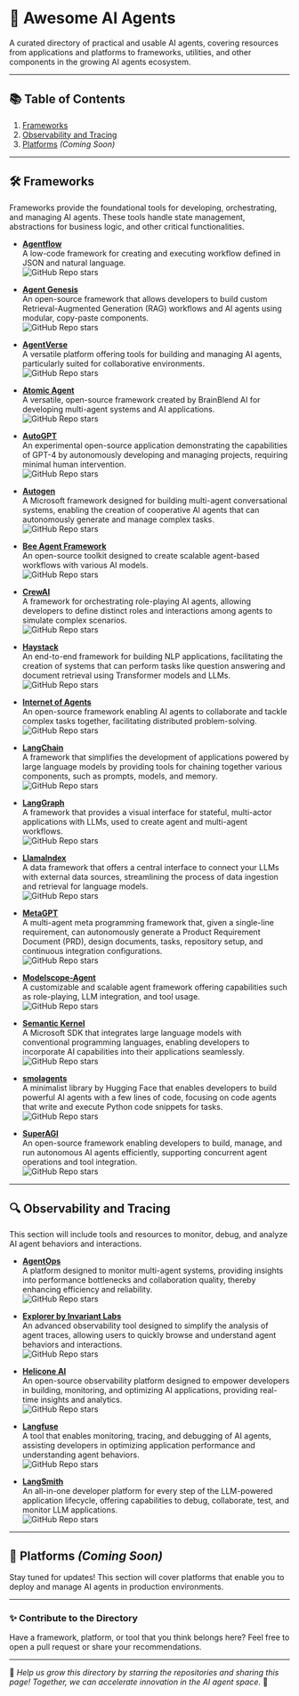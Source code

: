 # 🌟 Awesome AI Agents

A curated directory of practical and usable AI agents, covering resources from applications and platforms to frameworks, utilities, and other components in the growing AI agents ecosystem.

---

## 📚 Table of Contents

1. [Frameworks](#frameworks)
2. [Observability and Tracing](#observability-and-tracing)
3. [Platforms](#platforms) *(Coming Soon)*
---

## 🛠 Frameworks

Frameworks provide the foundational tools for developing, orchestrating, and managing AI agents. These tools handle state management, abstractions for business logic, and other critical functionalities.


- **[Agentflow](https://github.com/lebrunel/agentflow)**  
  A low-code framework for creating and executing workflow defined in JSON and natural language.  
  ![GitHub Repo stars](https://img.shields.io/github/stars/lebrunel/agentflow?style=social)

- **[Agent Genesis](https://github.com/DeadmanAbir/AgentGenesis)**  
  An open-source framework that allows developers to build custom Retrieval-Augmented Generation (RAG) workflows and AI agents using modular, copy-paste components.  
  ![GitHub Repo stars](https://img.shields.io/github/stars/aiagentsdirectory/agent-genesis?style=social)

- **[AgentVerse](https://github.com/OpenBMB/AgentVerse)**  
  A versatile platform offering tools for building and managing AI agents, particularly suited for collaborative environments.  
  ![GitHub Repo stars](https://img.shields.io/github/stars/AgentVerse/agentverse?style=social)

- **[Atomic Agent](https://github.com/BrainBlend-AI/atomic-agents)**  
  A versatile, open-source framework created by BrainBlend AI for developing multi-agent systems and AI applications.  
  ![GitHub Repo stars](https://img.shields.io/github/stars/aiagentsdirectory/atomic-agent?style=social)

- **[AutoGPT](https://github.com/Significant-Gravitas/AutoGPT)**  
  An experimental open-source application demonstrating the capabilities of GPT-4 by autonomously developing and managing projects, requiring minimal human intervention.  
  ![GitHub Repo stars](https://img.shields.io/github/stars/Significant-Gravitas/AutoGPT?style=social)

- **[Autogen](https://github.com/microsoft/autogen)**  
  A Microsoft framework designed for building multi-agent conversational systems, enabling the creation of cooperative AI agents that can autonomously generate and manage complex tasks.  
  ![GitHub Repo stars](https://img.shields.io/github/stars/microsoft/autogen?style=social)

- **[Bee Agent Framework](https://github.com/i-am-bee/bee-agent-framework)**  
  An open-source toolkit designed to create scalable agent-based workflows with various AI models.  
  ![GitHub Repo stars](https://img.shields.io/github/stars/aiagentsdirectory/bee-agent-framework?style=social)

- **[CrewAI](https://github.com/joaomdmoura/crewai)**  
  A framework for orchestrating role-playing AI agents, allowing developers to define distinct roles and interactions among agents to simulate complex scenarios.  
  ![GitHub Repo stars](https://img.shields.io/github/stars/joaomdmoura/crewai?style=social)

- **[Haystack](https://github.com/deepset-ai/haystack)**  
  An end-to-end framework for building NLP applications, facilitating the creation of systems that can perform tasks like question answering and document retrieval using Transformer models and LLMs.  
  ![GitHub Repo stars](https://img.shields.io/github/stars/deepset-ai/haystack?style=social)

- **[Internet of Agents](https://github.com/OpenBMB/IoA)**  
  An open-source framework enabling AI agents to collaborate and tackle complex tasks together, facilitating distributed problem-solving.  
  ![GitHub Repo stars](https://img.shields.io/github/stars/aiagentsdirectory/internet-of-agents?style=social)

- **[LangChain](https://github.com/hwchase17/langchain)**  
  A framework that simplifies the development of applications powered by large language models by providing tools for chaining together various components, such as prompts, models, and memory.  
  ![GitHub Repo stars](https://img.shields.io/github/stars/hwchase17/langchain?style=social)

- **[LangGraph](https://github.com/langgraph/langgraph)**  
  A framework that provides a visual interface for stateful, multi-actor applications with LLMs, used to create agent and multi-agent workflows.   
  ![GitHub Repo stars](https://img.shields.io/github/stars/langgraph/langgraph?style=social)

- **[LlamaIndex](https://github.com/jerryjliu/llama_index)**  
  A data framework that offers a central interface to connect your LLMs with external data sources, streamlining the process of data ingestion and retrieval for language models.  
  ![GitHub Repo stars](https://img.shields.io/github/stars/jerryjliu/llama_index?style=social)

- **[MetaGPT](https://github.com/geekan/MetaGPT)**  
  A multi-agent meta programming framework that, given a single-line requirement, can autonomously generate a Product Requirement Document (PRD), design documents, tasks, repository setup, and continuous integration configurations.  
  ![GitHub Repo stars](https://img.shields.io/github/stars/geekan/MetaGPT?style=social)

- **[Modelscope-Agent](https://github.com/modelscope/modelscope-agent)**  
  A customizable and scalable agent framework offering capabilities such as role-playing, LLM integration, and tool usage.  
  ![GitHub Repo stars](https://img.shields.io/github/stars/aiagentsdirectory/modelscope-agent?style=social)

- **[Semantic Kernel](https://github.com/microsoft/semantic-kernel)**  
  A Microsoft SDK that integrates large language models with conventional programming languages, enabling developers to incorporate AI capabilities into their applications seamlessly.  
  ![GitHub Repo stars](https://img.shields.io/github/stars/microsoft/semantic-kernel?style=social)

- **[smolagents](https://github.com/huggingface/smolagents)**  
  A minimalist library by Hugging Face that enables developers to build powerful AI agents with a few lines of code, focusing on code agents that write and execute Python code snippets for tasks.  
  ![GitHub Repo stars](https://img.shields.io/github/stars/huggingface/smolagents?style=social)

- **[SuperAGI](https://github.com/TransformerOptimus/SuperAGI)**  
  An open-source framework enabling developers to build, manage, and run autonomous AI agents efficiently, supporting concurrent agent operations and tool integration.  
  ![GitHub Repo stars](https://img.shields.io/github/stars/TransformerOptimus/SuperAGI?style=social)

---

## 🔍 Observability and Tracing

This section will include tools and resources to monitor, debug, and analyze AI agent behaviors and interactions.

- **[AgentOps](https://github.com/AgentOps-AI/agentops)**  
  A platform designed to monitor multi-agent systems, providing insights into performance bottlenecks and collaboration quality, thereby enhancing efficiency and reliability.  
  ![GitHub Repo stars](https://img.shields.io/github/stars/akira-ai/agentops?style=social)

- **[Explorer by Invariant Labs](https://github.com/invariantlabs-ai/explorer)**  
  An advanced observability tool designed to simplify the analysis of agent traces, allowing users to quickly browse and understand agent behaviors and interactions.  
  ![GitHub Repo stars](https://img.shields.io/github/stars/invariantlabs/explorer?style=social)

- **[Helicone AI](https://github.com/Helicone/helicone)**  
  An open-source observability platform designed to empower developers in building, monitoring, and optimizing AI applications, providing real-time insights and analytics.  
  ![GitHub Repo stars](https://img.shields.io/github/stars/helicone-ai/helicone?style=social)

- **[Langfuse](https://github.com/langfuse/langfuse)**  
  A tool that enables monitoring, tracing, and debugging of AI agents, assisting developers in optimizing application performance and understanding agent behaviors.  
  ![GitHub Repo stars](https://img.shields.io/github/stars/langfuse/langfuse?style=social)

- **[LangSmith](https://github.com/langchain-ai/langsmith-sdk)**  
  An all-in-one developer platform for every step of the LLM-powered application lifecycle, offering capabilities to debug, collaborate, test, and monitor LLM applications.  
  ![GitHub Repo stars](https://img.shields.io/github/stars/langchain/langsmith?style=social)
---

## 🚀 Platforms *(Coming Soon)*

Stay tuned for updates! This section will cover platforms that enable you to deploy and manage AI agents in production environments.

---

### ✨ Contribute to the Directory

Have a framework, platform, or tool that you think belongs here? Feel free to open a pull request or share your recommendations.

---

🌟 *Help us grow this directory by starring the repositories and sharing this page! Together, we can accelerate innovation in the AI agent space.* 🌟